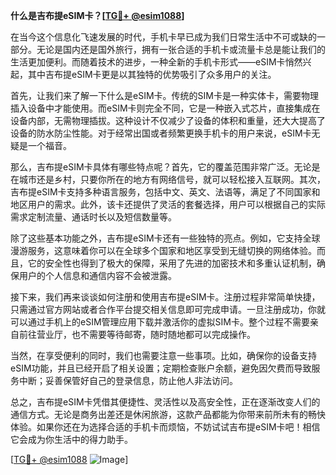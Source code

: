 **什么是吉布提eSIM卡？[[TG💪+ @esim1088](https://t.me/s/esim1088)]**

在当今这个信息化飞速发展的时代，手机卡早已成为我们日常生活中不可或缺的一部分。无论是国内还是国外旅行，拥有一张合适的手机卡或流量卡总是能让我们的生活更加便利。而随着技术的进步，一种全新的手机卡形式——eSIM卡悄然兴起，其中吉布提eSIM卡更是以其独特的优势吸引了众多用户的关注。

首先，让我们来了解一下什么是eSIM卡。传统的SIM卡是一种实体卡，需要物理插入设备中才能使用。而eSIM卡则完全不同，它是一种嵌入式芯片，直接集成在设备内部，无需物理插拔。这种设计不仅减少了设备的体积和重量，还大大提高了设备的防水防尘性能。对于经常出国或者频繁更换手机卡的用户来说，eSIM卡无疑是一个福音。

那么，吉布提eSIM卡具体有哪些特点呢？首先，它的覆盖范围非常广泛。无论是在城市还是乡村，只要你所在的地方有网络信号，就可以轻松接入互联网。其次，吉布提eSIM卡支持多种语言服务，包括中文、英文、法语等，满足了不同国家和地区用户的需求。此外，该卡还提供了灵活的套餐选择，用户可以根据自己的实际需求定制流量、通话时长以及短信数量等。

除了这些基本功能之外，吉布提eSIM卡还有一些独特的亮点。例如，它支持全球漫游服务，这意味着你可以在全球多个国家和地区享受到无缝切换的网络体验。而且，它的安全性也得到了极大的保障，采用了先进的加密技术和多重认证机制，确保用户的个人信息和通信内容不会被泄露。

接下来，我们再来谈谈如何注册和使用吉布提eSIM卡。注册过程非常简单快捷，只需通过官方网站或者合作平台提交相关信息即可完成申请。一旦注册成功，你就可以通过手机上的eSIM管理应用下载并激活你的虚拟SIM卡。整个过程不需要亲自前往营业厅，也不需要等待邮寄，随时随地都可以完成操作。

当然，在享受便利的同时，我们也需要注意一些事项。比如，确保你的设备支持eSIM功能，并且已经开启了相关设置；定期检查账户余额，避免因欠费而导致服务中断；妥善保管好自己的登录信息，防止他人非法访问。

总之，吉布提eSIM卡凭借其便捷性、灵活性以及高安全性，正在逐渐改变人们的通信方式。无论是商务出差还是休闲旅游，这款产品都能为你带来前所未有的畅快体验。如果你还在为选择合适的手机卡而烦恼，不妨试试吉布提eSIM卡吧！相信它会成为你生活中的得力助手。

[[TG💪+ @esim1088](https://t.me/s/esim1088) ![Image](https://i.postimg.cc/4NQfJmqS/Snipaste-2025-05-13-00-14-12.png)]